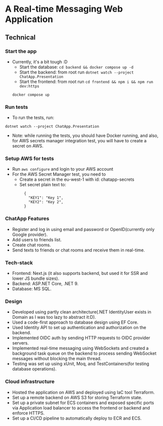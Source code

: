 # A Real-time Messaging Web Application

## Technical

### Start the app
* Currently, it's a bit tough :D
  * Start the database: ```cd backend && docker compose up -d```
  * Start the backend: from root run ```dotnet watch --project ChatApp.Presentation```
  * Start the frontend: from root run ```cd frontend && npm i && npm run dev:https```
  ```
  docker compose up
  ```

### Run tests
* To run the tests, run:

```
dotnet watch --project ChatApp.Presentation
```
* Note: while running the tests, you should have Docker running, and also, for AWS secrets manager integration test, you will have to create a secret on AWS.
### Setup AWS for tests
* Run ```aws configure``` and login to your AWS account
* For the AWS Secret Manager test, you need to
    * Create a secret in the eu-west-1 with id: chatapp-secrets
    * Set secret plain text to:
      ```
        {
          "KEY1": "Key 1",
          "KEY2": "Key 2",
        }
      ```
### ChatApp Features
* Register and log in using email and password or OpenID(currently only Google provider).
* Add users to friends list.
* Create chat rooms.
* Send texts to friends or chat rooms and receive them in real-time.

### Tech-stack
* Frontend: Next.js (it also supports backend, but used it for SSR and lower JS bundle sizes).
* Backend: ASP.NET Core, .NET 9.
* Database: MS SQL.

### Design
* Developed using partly clean architecture(.NET IdentityUser exists in Domain as I was too lazy to abstract it:D).
* Used a code-first approach to database design using EF Core.
* Used Identity API to set up authentication and authorization on the backend.
* Implemented OIDC auth by sending HTTP requests to OIDC provider servers.
* Implemented real-time messaging using WebSockets and created a background task queue on the backend to process sending WebSocket messages without blocking the main thread. 
* Testing was set up using xUnit, Moq, and TestContainers(for testing database operations).

### Cloud infrastructure
* Hosted the application on AWS and deployed using IaC tool Terraform.
* Set up a remote backend on AWS S3 for storing Terraform state.
* Set up a private subnet for ECS containers and exposed specific ports via Application load balancer to access the frontend or backend and enforce HTTPS.
* Set up a CI/CD pipeline to automatically deploy to ECR and ECS.
